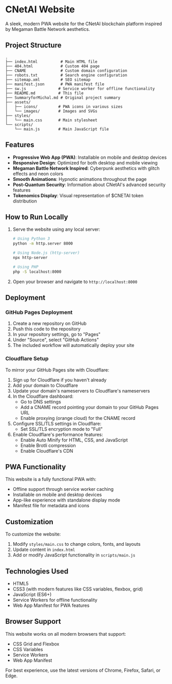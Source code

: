 # CNetAI Website

A sleek, modern PWA website for the CNetAI blockchain platform inspired by Megaman Battle Network aesthetics.

## Project Structure

```
.
├── index.html          # Main HTML file
├── 404.html            # Custom 404 page
├── CNAME               # Custom domain configuration
├── robots.txt          # Search engine configuration
├── sitemap.xml         # SEO sitemap
├── manifest.json       # PWA manifest file
├── sw.js              # Service worker for offline functionality
├── README.md          # This file
├── SummaryforMichal.md # Original project summary
├── assets/
│   ├── icons/         # PWA icons in various sizes
│   └── images/        # Images and SVGs
├── styles/
│   └── main.css       # Main stylesheet
└── scripts/
    └── main.js        # Main JavaScript file
```

## Features

- **Progressive Web App (PWA)**: Installable on mobile and desktop devices
- **Responsive Design**: Optimized for both desktop and mobile viewing
- **Megaman Battle Network Inspired**: Cyberpunk aesthetics with glitch effects and neon colors
- **Smooth Animations**: Hypnotic animations throughout the page
- **Post-Quantum Security**: Information about CNetAI's advanced security features
- **Tokenomics Display**: Visual representation of $CNETAI token distribution

## How to Run Locally

1. Serve the website using any local server:
   ```bash
   # Using Python 3
   python -m http.server 8000
   
   # Using Node.js (http-server)
   npx http-server
   
   # Using PHP
   php -S localhost:8000
   ```

2. Open your browser and navigate to `http://localhost:8000`

## Deployment

### GitHub Pages Deployment

1. Create a new repository on GitHub
2. Push this code to the repository
3. In your repository settings, go to "Pages"
4. Under "Source", select "GitHub Actions"
5. The included workflow will automatically deploy your site

### Cloudflare Setup

To mirror your GitHub Pages site with Cloudflare:

1. Sign up for Cloudflare if you haven't already
2. Add your domain to Cloudflare
3. Update your domain's nameservers to Cloudflare's nameservers
4. In the Cloudflare dashboard:
   - Go to DNS settings
   - Add a CNAME record pointing your domain to your GitHub Pages URL
   - Enable proxying (orange cloud) for the CNAME record
5. Configure SSL/TLS settings in Cloudflare:
   - Set SSL/TLS encryption mode to "Full"
6. Enable Cloudflare's performance features:
   - Enable Auto Minify for HTML, CSS, and JavaScript
   - Enable Brotli compression
   - Enable Cloudflare's CDN

## PWA Functionality

This website is a fully functional PWA with:
- Offline support through service worker caching
- Installable on mobile and desktop devices
- App-like experience with standalone display mode
- Manifest file for metadata and icons

## Customization

To customize the website:
1. Modify `styles/main.css` to change colors, fonts, and layouts
2. Update content in `index.html`
3. Add or modify JavaScript functionality in `scripts/main.js`

## Technologies Used

- HTML5
- CSS3 (with modern features like CSS variables, flexbox, grid)
- JavaScript (ES6+)
- Service Workers for offline functionality
- Web App Manifest for PWA features

## Browser Support

This website works on all modern browsers that support:
- CSS Grid and Flexbox
- CSS Variables
- Service Workers
- Web App Manifest

For best experience, use the latest versions of Chrome, Firefox, Safari, or Edge.